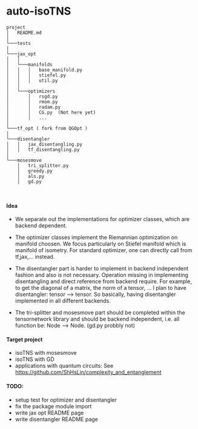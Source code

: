 # auto-isoTNS


```
project
│   README.md
│
└───tests
│
└───jax_opt
│   │
│   └───manifolds
│   │   │   base_manifold.py
│   │   │   stiefel.py
│   │   │   util.py
│   │  
│   └───optimizers
│       │   rsgd.py
│       │   rmom.py
│       │   radam.py
│       │   CG.py  (Not here yet)
│       │   ...
│   
└───tf_opt ( fork from QGOpt )
│   
└───disentangler
│   │   jax_disentangling.py
│   │   tf_disentangling.py
│
└───mosesmove
    │   tri_splitter.py
    │   greedy.py
    │   als.py
    │   gd.py

 
```


#### Idea
- We separate out the implementations for optimizer classes, which are backend dependent.

- The optimizer classes implement the Riemannian optimization on manifold choosen. We focus particularly on Stiefel manifold which is manifold of isometry. For standard optimizer, one can directly call from tf,jax,... instead.

- The disentangler part is harder to implement in backend independent fashion and also is not necessary.
Operation missing in implementing disentangling and direct reference from backend require.
For example, to get the diagonal of a matrix, the norm of a tensor, ...
I plan to have disentangler: tensor --> tensor. So basically, having disentangler implemented in all different backends.

- The tri-splitter and mosesmove part should be completed within the tensornetwork library and should be backend independent, i.e. all function be: Node --> Node. (gd.py probbly not)


#### Target project
- isoTNS with mosesmove
- isoTNS with GD
- applications with quantum circuits: See <https://github.com/ShHsLin/complexity_and_entanglement>


#### TODO:
- setup test for optimizer and disentangler
- fix the package module import
- write jax opt README page
- write disentangler README page

